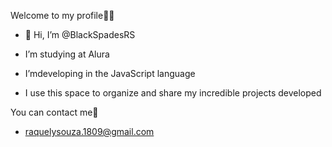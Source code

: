 Welcome to my profile🦊💗
-  👋 Hi, I’m @BlackSpadesRS

- I’m studying at Alura
- I’mdeveloping in the JavaScript language
- I use this space to organize and share my incredible projects developed

You can contact me📧
- raquelysouza.1809@gmail.com
<!---
BlackSpadesRS/BlackSpadesRS is a ✨ special ✨ repository because its `README.md` (this file) appears on your GitHub profile.
You can click the Preview link to take a look at your changes.
--->
